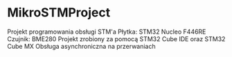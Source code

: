 # MikroSTMProject
 Projekt programowania obsługi STM'a
 Płytka: STM32 Nucleo F446RE
 Czujnik: BME280
 Projekt zrobiony za pomocą STM32 Cube IDE oraz STM32 Cube MX
Obsługa asynchroniczna na przerwaniach

